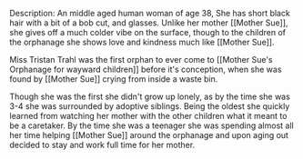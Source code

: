 Description:
An middle aged human woman of age 38, She has short black hair with a bit of a bob cut, and glasses. Unlike her mother [[Mother Sue]], she gives off a much colder vibe on the surface, though to the children of the orphanage she shows love and kindness much like [[Mother Sue]].

Miss Tristan Trahl was the first orphan to ever come to [[Mother Sue's Orphanage for wayward children]] before it's conception, when she was found by [[Mother Sue]] crying from inside a waste bin.

Though she was the first she didn't grow up lonely, as by the time she was 3-4 she was surrounded by adoptive siblings. Being the oldest she quickly learned from watching her mother with the other children what it meant to be a caretaker. By the time she was a teenager she was spending almost all her time helping [[Mother Sue]] around the orphanage and upon aging out decided to stay and work full time for her mother.
